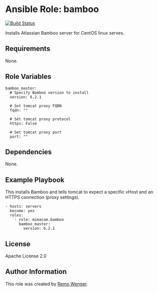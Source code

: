 # Ansible Role: bamboo

[![Build Status](https://img.shields.io/travis/mimacom/ansible-role-bamboo.svg)](https://travis-ci.org/mimacom/ansible-role-bamboo)

Installs Atlassian Bamboo server for CentOS linux serves.

## Requirements

None.


## Role Variables


    bamboo_master:
      # Specify Bamboo version to install
      version: 6.2.1

      # Set tomcat proxy FQDN
      fqdn: ""

      # Set tomcat proxy protocol
      https: False

      # Set tomcat proxy port
      port: ""

## Dependencies

None.

## Example Playbook

This installs Bamboo and tells tomcat to expect a specific vHost and an
HTTPS connection (proxy settings).

    - hosts: servers
      become: yes
      roles:
        - role: mimacom.bamboo
          bamboo_master:
            version: 6.2.1

## License

Apache License 2.0

## Author Information

This role was created by [Remo Wenger](http://www.remowenger.ch).
